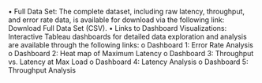 •	Full Data Set: The complete dataset, including raw latency, throughput, and error rate data, is available for download via the following link: Download Full Data Set (CSV).
•	Links to Dashboard Visualizations: Interactive Tableau dashboards for detailed data exploration and analysis are available through the following links: 
o	Dashboard 1: Error Rate Analysis
o	Dashboard 2: Heat map of Maximum Latency
o	Dashboard 3: Throughput vs. Latency at Max Load
o	Dashboard 4: Latency Analysis 
o	Dashboard 5: Throughput Analysis
